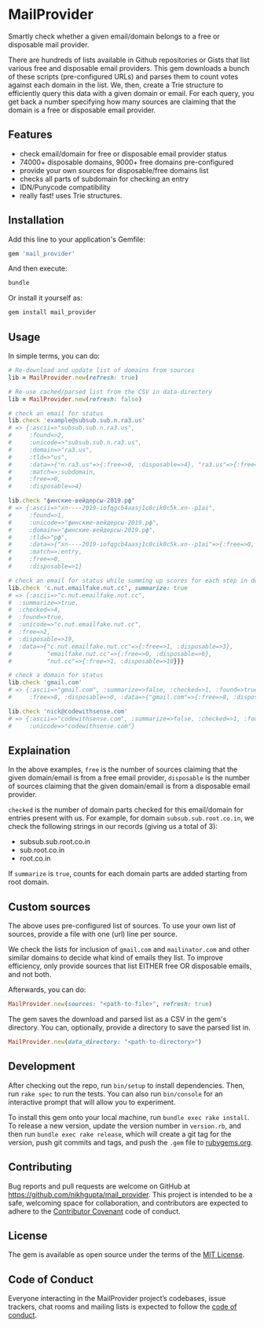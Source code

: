 # MailProvider

Smartly check whether a given email/domain belongs to a free or disposable
mail provider.

There are hundreds of lists available in Github repositories or Gists that
list various free and disposable email providers. This gem downloads a bunch
of these scripts (pre-configured URLs) and parses them to count votes against
each domain in the list. We, then, create a Trie structure to efficiently
query this data with a given domain or email. For each query, you get back a
number specifying how many sources are claiming that the domain is a free or
disposable email provider.

## Features

- check email/domain for free or disposable email provider status
- 74000+ disposable domains, 9000+ free domains pre-configured
- provide your own sources for disposable/free domains list
- checks all parts of subdomain for checking an entry
- IDN/Punycode compatibility
- really fast! uses Trie structures.

## Installation

Add this line to your application's Gemfile:

```ruby
gem 'mail_provider'
```

And then execute:

```bash
bundle
```

Or install it yourself as:

```bash
gem install mail_provider
```

## Usage

In simple terms, you can do:

```ruby
# Re-download and update list of domains from sources
lib = MailProvider.new(refresh: true)

# Re-use cached/parsed list from the CSV in data-directory
lib = MailProvider.new(refresh: false)

# check an email for status
lib.check 'example@subsub.sub.n.ra3.us'
# => {:ascii=>"subsub.sub.n.ra3.us",
#     :found=>2,
#     :unicode=>"subsub.sub.n.ra3.us",
#     :domain=>"ra3.us",
#     :tld=>"us",
#     :data=>{"n.ra3.us"=>{:free=>0, :disposable=>4}, "ra3.us"=>{:free=>0, :disposable=>9}},
#     :match=>:subdomain,
#     :free=>0,
#     :disposable=>4}

lib.check "финские-вейдерсы-2019.рф"
# => {:ascii=>"xn----2019-iofqgcb4aasj1c8cik0c5k.xn--p1ai",
#     :found=>1,
#     :unicode=>"финские-вейдерсы-2019.рф",
#     :domain=>"финские-вейдерсы-2019.рф",
#     :tld=>"рф",
#     :data=>{"xn----2019-iofqgcb4aasj1c8cik0c5k.xn--p1ai"=>{:free=>0, :disposable=>1}},
#     :match=>:entry,
#     :free=>0,
#     :disposable=>1}

# check an email for status while summing up scores for each step in domain
lib.check 'c.nut.emailfake.nut.cc', summarize: true
# => {:ascii=>"c.nut.emailfake.nut.cc",
#  :summarize=>true,
#  :checked=>4,
#  :found=>true,
#  :unicode=>"c.nut.emailfake.nut.cc",
#  :free=>2,
#  :disposable=>19,
#  :data=>{"c.nut.emailfake.nut.cc"=>{:free=>1, :disposable=>3},
#          "emailfake.nut.cc"=>{:free=>0, :disposable=>6},
#          "nut.cc"=>{:free=>1, :disposable=>10}}}

# check a domain for status
lib.check 'gmail.com'
# => {:ascii=>"gmail.com", :summarize=>false, :checked=>1, :found=>true, :unicode=>"gmail.com",
#     :free=>8, :disposable=>0, :data=>{"gmail.com"=>{:free=>8, :disposable=>0}}}

lib.check 'nick@codewithsense.com'
# => {:ascii=>"codewithsense.com", :summarize=>false, :checked=>1, :found=>false,
#     :unicode=>"codewithsense.com"}
```

## Explaination

In the above examples, `free` is the number of sources claiming that the given
domain/email is from a free email provider, `disposable` is the number of sources
claiming that the given domain/email is from a disposable email provider.

`checked` is the number of domain parts checked for this email/domain for entries
present with us. For example, for domain `subsub.sub.root.co.in`, we check the following
strings in our records (giving us a total of 3):

- subsub.sub.root.co.in
- sub.root.co.in
- root.co.in

If `summarize` is `true`, counts for each domain parts are added starting from root domain.

## Custom sources

The above uses pre-configured list of sources. To use your own list of
sources, provide a file with one (url) line per source.

We check the lists for inclusion of `gmail.com` and `mailinator.com` and other similar domains to
decide what kind of emails they list. To improve efficiency, only provide sources that
list EITHER free OR disposable emails, and not both.

Afterwards, you can do:

```ruby
MailProvider.new(sources: "<path-to-file>", refresh: true)
```

The gem saves the download and parsed list as a CSV in the gem's directory.
You can, optionally, provide a directory to save the parsed list in.

```ruby
MailProvider.new(data_directory: "<path-to-directory>")
```

## Development

After checking out the repo, run `bin/setup` to install dependencies. Then,
run `rake spec` to run the tests. You can also run `bin/console` for an
interactive prompt that will allow you to experiment.

To install this gem onto your local machine, run `bundle exec rake install`.
To release a new version, update the version number in `version.rb`, and then
run `bundle exec rake release`, which will create a git tag for the version,
push git commits and tags, and push the `.gem` file to
[rubygems.org](https://rubygems.org).

## Contributing

Bug reports and pull requests are welcome on GitHub at
https://github.com/nikhgupta/mail_provider. This project is intended to be a
safe, welcoming space for collaboration, and contributors are expected to
adhere to the [Contributor Covenant](http://contributor-covenant.org) code of
conduct.

## License

The gem is available as open source under the terms of the
[MIT License](https://opensource.org/licenses/MIT).

## Code of Conduct

Everyone interacting in the MailProvider project’s codebases, issue trackers,
chat rooms and mailing lists is expected to follow the
[code of conduct](https://github.com/nikhgupta/mail_provider/blob/master/CODE_OF_CONDUCT.md).
